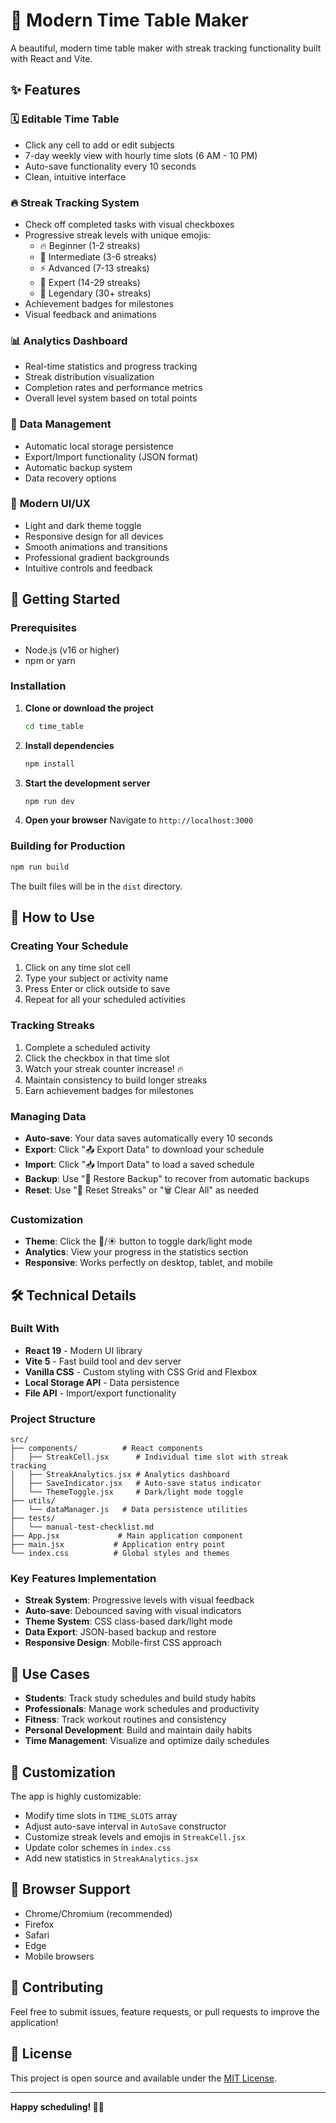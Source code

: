 # 📅 Modern Time Table Maker

A beautiful, modern time table maker with streak tracking functionality built with React and Vite.

## ✨ Features

### 🗓️ **Editable Time Table**
- Click any cell to add or edit subjects
- 7-day weekly view with hourly time slots (6 AM - 10 PM)
- Auto-save functionality every 10 seconds
- Clean, intuitive interface

### 🔥 **Streak Tracking System**
- Check off completed tasks with visual checkboxes
- Progressive streak levels with unique emojis:
  - 🔥 Beginner (1-2 streaks)
  - 🚀 Intermediate (3-6 streaks)
  - ⚡ Advanced (7-13 streaks)
  - 💎 Expert (14-29 streaks)
  - 👑 Legendary (30+ streaks)
- Achievement badges for milestones
- Visual feedback and animations

### 📊 **Analytics Dashboard**
- Real-time statistics and progress tracking
- Streak distribution visualization
- Completion rates and performance metrics
- Overall level system based on total points

### 💾 **Data Management**
- Automatic local storage persistence
- Export/Import functionality (JSON format)
- Automatic backup system
- Data recovery options

### 🎨 **Modern UI/UX**
- Light and dark theme toggle
- Responsive design for all devices
- Smooth animations and transitions
- Professional gradient backgrounds
- Intuitive controls and feedback

## 🚀 Getting Started

### Prerequisites
- Node.js (v16 or higher)
- npm or yarn

### Installation

1. **Clone or download the project**
   ```bash
   cd time_table
   ```

2. **Install dependencies**
   ```bash
   npm install
   ```

3. **Start the development server**
   ```bash
   npm run dev
   ```

4. **Open your browser**
   Navigate to `http://localhost:3000`

### Building for Production

```bash
npm run build
```

The built files will be in the `dist` directory.

## 📖 How to Use

### Creating Your Schedule
1. Click on any time slot cell
2. Type your subject or activity name
3. Press Enter or click outside to save
4. Repeat for all your scheduled activities

### Tracking Streaks
1. Complete a scheduled activity
2. Click the checkbox in that time slot
3. Watch your streak counter increase! 🔥
4. Maintain consistency to build longer streaks
5. Earn achievement badges for milestones

### Managing Data
- **Auto-save**: Your data saves automatically every 10 seconds
- **Export**: Click "📤 Export Data" to download your schedule
- **Import**: Click "📥 Import Data" to load a saved schedule
- **Backup**: Use "💾 Restore Backup" to recover from automatic backups
- **Reset**: Use "🔄 Reset Streaks" or "🗑️ Clear All" as needed

### Customization
- **Theme**: Click the 🌙/☀️ button to toggle dark/light mode
- **Analytics**: View your progress in the statistics section
- **Responsive**: Works perfectly on desktop, tablet, and mobile

## 🛠️ Technical Details

### Built With
- **React 19** - Modern UI library
- **Vite 5** - Fast build tool and dev server
- **Vanilla CSS** - Custom styling with CSS Grid and Flexbox
- **Local Storage API** - Data persistence
- **File API** - Import/export functionality

### Project Structure
```
src/
├── components/          # React components
│   ├── StreakCell.jsx      # Individual time slot with streak tracking
│   ├── StreakAnalytics.jsx # Analytics dashboard
│   ├── SaveIndicator.jsx   # Auto-save status indicator
│   └── ThemeToggle.jsx     # Dark/light mode toggle
├── utils/
│   └── dataManager.js   # Data persistence utilities
├── tests/
│   └── manual-test-checklist.md
├── App.jsx             # Main application component
├── main.jsx           # Application entry point
└── index.css          # Global styles and themes
```

### Key Features Implementation
- **Streak System**: Progressive levels with visual feedback
- **Auto-save**: Debounced saving with visual indicators
- **Theme System**: CSS class-based dark/light mode
- **Data Export**: JSON-based backup and restore
- **Responsive Design**: Mobile-first CSS approach

## 🎯 Use Cases

- **Students**: Track study schedules and build study habits
- **Professionals**: Manage work schedules and productivity
- **Fitness**: Track workout routines and consistency
- **Personal Development**: Build and maintain daily habits
- **Time Management**: Visualize and optimize daily schedules

## 🔧 Customization

The app is highly customizable:
- Modify time slots in `TIME_SLOTS` array
- Adjust auto-save interval in `AutoSave` constructor
- Customize streak levels and emojis in `StreakCell.jsx`
- Update color schemes in `index.css`
- Add new statistics in `StreakAnalytics.jsx`

## 📱 Browser Support

- Chrome/Chromium (recommended)
- Firefox
- Safari
- Edge
- Mobile browsers

## 🤝 Contributing

Feel free to submit issues, feature requests, or pull requests to improve the application!

## 📄 License

This project is open source and available under the [MIT License](LICENSE).

---

**Happy scheduling! 📅✨**

